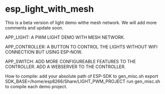 # esp_light_with_mesh


This is a beta version of light demo withe mesh network.
We will add more comments and update soon.

APP_LIGHT:
A PWM LIGHT DEMO WITH MESH NETWORK.

APP_CONTROLLER:
A BUTTON TO CONTROL THE LIGHTS WITHOUT WIFI CONNECTION BUT USING ESP-NOW.

APP_SWITCH:
ADD MORE CONFIGUREABLE FEATURES TO THE CONTROLLER.
ADD A WEBSERVER TO THE CONTROLLER.

How to compile:
add your absolute path of ESP-SDK to gen_misc.sh
export SDK_BASE=/home/esp8266/Share/LIGHT_PWM_PROJECT
run gen_misc.sh to compile each demo project.



